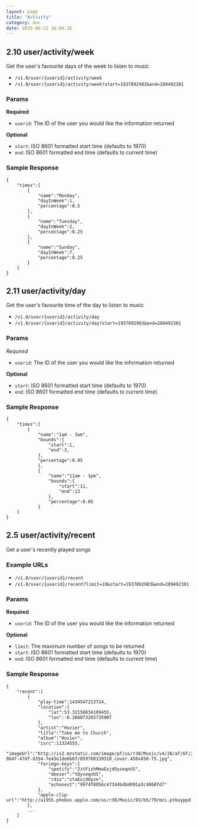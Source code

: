 ```yaml
---
layout: page
title: "Activity"
category: doc
date: 2015-06-22 16:04:35
---
```


## 2.10 user/activity/week

Get the user's favourite days of the week to listen to music

* `/v1.0/user/{userid}/activity/week`
* `/v1.0/user/{userid}/activity/week?start=1937892983&end=289492381`

### Params

**Required**

* `userid`: The ID of the user you would like the information returned

**Optional**

* `start`: ISO 8601 formatted start time (defaults to 1970)
* `end`: ISO 8601 formatted end time (defaults to current time)

### Sample Response

```
{
	"times":[
		{
			"name":"Monday",
			"dayInWeek":1,
			"percentage":0.5
		},
		{
			"name":"Tuesday",
			"dayInWeek":2,
			"percentage":0.25
		},
		{
			"name":"Sunday",
			"dayInWeek":7,
			"percentage":0.25
		}
	]
}
```


## 2.11 user/activity/day

Get the user's favourite time of the day to listen to music

* `/v1.0/user/{userid}/activity/day`
* `/v1.0/user/{userid}/activity/day?start=1937892983&end=289492381`

### Params

*Required*

* `userid`: The ID of the user you would like the information returned

**Optional**

* `start`: ISO 8601 formatted start time (defaults to 1970)
* `end`: ISO 8601 formatted end time (defaults to current time)

### Sample Response
```
{
	"times":[
		{
			"name":"1am - 3am",
			"bounds":{
				"start":1,
				"end":3,
			},
			"percentage":0.95
			},
			{
				"name":"11am - 1pm",
				"bounds":{
					"start":11,
					"end":13
				},
				"percentage":0.05
			}
	]
}
```

## 2.5 user/activity/recent
Get a user's recently played songs

### Example URLs

* `/v1.0/user/{userid}/recent`
* `/v1.0/user/{userid}/recent?limit=10&start=1937892983&end=289492381`

### Params
**Required**

* `userid`: The ID of the user you would like the information returned

**Optional**

* `limit`: The maximum number of songs to be returned
* `start`: ISO 8601 formatted start time (defaults to 1970)
* `end`: ISO 8601 formatted end time (defaults to current time)

### Sample Response

```
{
	"recent":[
		{
			"play-time":1434547213724,
			"location":{
				"lat":53.32158834109455,
				"lon":-6.266073203735907
			},
			"artist":"Hozier",
			"title":"Take me to Church",
			"album":"Hozier",
			"isrc":11324555,
			"imageUrl":"http://is2.mzstatic.com/image/pf/us/r30/Music/v4/28/af/6f/28af6fe7-9b4f-47df-d354-7e43e1de6b6f/859708139310_cover.450x450-75.jpg",
			"foriegn-keys":{
				"spotify":"2ztFizhMmaEojdOyseqnUS",
				"deezer":"tOyseqnUS",
				"rdio":"ztaEojdOyse",
				"echonest":"9974f8056c47344b4bd091a3c4868fd7"
			},
			"apple-clip-url":"http://a1955.phobos.apple.com/us/r30/Music/93/b5/79/mzi.ptbuyppd.aac.p.m4a",
		},
		...
	]
}
```
